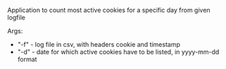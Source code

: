 Application to count most active cookies for a specific day from given logfile

Args:
- "-f" - log file in csv, with headers cookie and timestamp
- "-d" - date for which active cookies have to be listed, in yyyy-mm-dd format